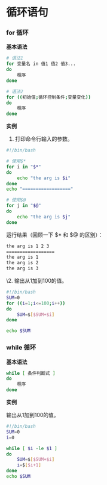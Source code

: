 # 循环语句

### **for 循环**

**基本语法**

```bash
# 语法1
for 变量名 in 值1 值2 值3...
do
    程序
done

# 语法2
for ((初始值;循环控制条件;变量变化))
do
    程序
done
```

**实例**

1. 打印命令行输入的参数。

```bash
#!/bin/bash  

# 使用$* 
for i in "$*" 
do     
    echo "the arg is $i" 
done 
echo "=================="  

# 使用$@ 
for j in "$@" 
do     
    echo "the arg is $j" 
done
```

运行结果（回顾一下 $* 和 $@ 的区别）：

```bash
the arg is 1 2 3 
================== 
the arg is 1 
the arg is 2 
the arg is 3
```

\2. 输出从1加到100的值。

```bash
#!/bin/bash 
SUM=0  
for ((i=1;i<=100;i++)) 
do     
    SUM=$[$SUM+$i] 
done 

echo $SUM
```

### **while 循环**

**基本语法**

```bash
while [ 条件判断式 ]
do
    程序
done 
```

**实例**

输出从1加到100的值。

```bash
#!/bin/bash
SUM=0
i=0

while [ $i -le $1 ]
do
    SUM=$[$SUM+$i]
    i=$[$i+1]
done       
echo $SUM
```